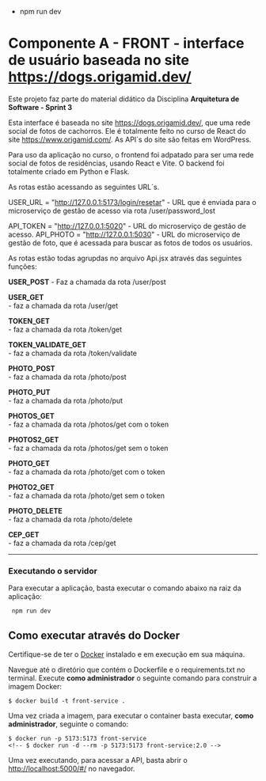 
- npm run dev


# Componente A - FRONT - interface de usuário baseada no site  https://dogs.origamid.dev/


Este projeto faz parte do material didático da Disciplina **Arquitetura de Software - Sprint 3** 

Esta interface é baseada no site https://dogs.origamid.dev/, que uma rede social de fotos de cachorros. Ele é totalmente feito no curso  de React do site https://www.origamid.com/.
As API´s do site são feitas em WordPress. 


Para uso da aplicação no curso, o frontend foi adpatado para ser uma rede social de fotos de residências, usando React e Vite. O backend foi totalmente criado em Python e Flask. 

As rotas estão acessando as seguintes URL´s.

USER_URL    = "http://127.0.0.1:5173/login/resetar" - URL que é enviada para o microserviço de gestão de acesso via rota /user/password_lost

API_TOKEN   = "http://127.0.0.1:5020" - URL do microserviço de gestão de acesso.
API_PHOTO   = "http://127.0.0.1:5030" - URL do microserviço de gestão de foto, que é acessada para buscar as fotos de todos os usuários. 


As rotas estão todas agrupdas no arquivo Api.jsx através das seguintes funções:


**USER_POST** 
    - Faz a chamada da rota /user/post

**USER_GET**  
    - faz a chamada da rota /user/get

**TOKEN_GET**  
    - faz a chamada da rota /token/get

**TOKEN_VALIDATE_GET**  
    - faz a chamada da rota /token/validate

**PHOTO_POST**  
    - faz a chamada da rota /photo/post

**PHOTO_PUT**  
    - faz a chamada da rota /photo/put

**PHOTOS_GET**  
    - faz a chamada da rota /photos/get com o token

**PHOTOS2_GET**  
    - faz a chamada da rota /photos/get sem o token

**PHOTO_GET**  
    - faz a chamada da rota /photo/get com o token

**PHOTO2_GET**  
    - faz a chamada da rota /photo/get sem o token

**PHOTO_DELETE**  
    - faz a chamada da rota /photo/delete

**CEP_GET**  
    - faz a chamada da rota /cep/get




---

### Executando o servidor


Para executar a aplicação, basta executar o comando abaixo na raiz da aplicação:

```
 npm run dev
```


## Como executar através do Docker

Certifique-se de ter o [Docker](https://docs.docker.com/engine/install/) instalado e em execução em sua máquina.

Navegue até o diretório que contém o Dockerfile e o requirements.txt no terminal.
Execute **como administrador** o seguinte comando para construir a imagem Docker:

```
$ docker build -t front-service .
```

Uma vez criada a imagem, para executar o container basta executar, **como administrador**, seguinte o comando:

```
$ docker run -p 5173:5173 front-service
<!-- $ docker run -d --rm -p 5173:5173 front-service:2.0 -->
```

Uma vez executando, para acessar a API, basta abrir o [http://localhost:5000/#/](http://localhost:5000/#/) no navegador.



